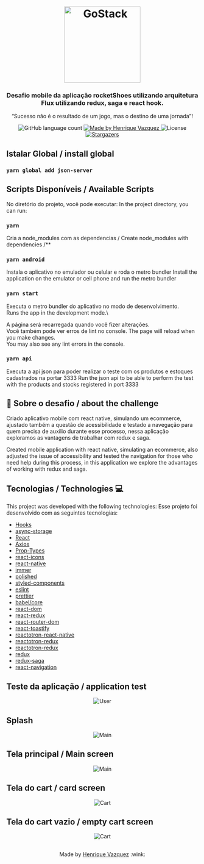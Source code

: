 <h1 align="center">
    <img alt="GoStack" src="https://rocketseat-cdn.s3-sa-east-1.amazonaws.com/bootcamp-header.png" width="200px" />
</h1>

<h3 align="center">
  Desafio mobile da aplicação rocketShoes utilizando arquitetura Flux utilizando redux, saga e react hook.
</h3>

<p align="center">“Sucesso não é o resultado de um jogo, mas o destino de uma jornada”!</blockquote>

<p align="center">
  <img alt="GitHub language count" src="https://img.shields.io/github/languages/count/HenriqueVazquez/RocketShoesRNHook?color=%2304D361">

  <a href="https://www.linkedin.com/in/henrique-vazquez-11905ab6">
    <img alt="Made by Henrique Vazquez" src="https://img.shields.io/badge/made%20by-HenriqueVazquez-%2304D361">
  </a>

  <img alt="License" src="https://img.shields.io/badge/license-MIT-%2304D361">

  <a href="https://github.com/HenriqueVazquez/RocketShoesRNHook/stargazers">
    <img alt="Stargazers" src="https://img.shields.io/github/stars/HenriqueVazquez/RocketShoesRNHook?style=social">
  </a>
</p>

## Istalar Global / install global

### `yarn global add json-server`

## Scripts Disponíveis / Available Scripts

No diretório do projeto, você pode executar:
In the project directory, you can run:

### `yarn`

Cria a node_modules com as dependencias / Create node_modules with dependencies /\*\*

### `yarn android`

Instala o aplicativo no emulador ou celular e roda o metro bundler
Install the application on the emulator or cell phone and run the metro bundler

### `yarn start`

Executa o metro bundler do aplicativo no modo de desenvolvimento.\
Runs the app in the development mode.\

A página será recarregada quando você fizer alterações.\
Você também pode ver erros de lint no console.
The page will reload when you make changes.\
You may also see any lint errors in the console.

### `yarn api`

Executa a api json para poder realizar o teste com os produtos e estoques cadastrados na portar 3333
Run the json api to be able to perform the test with the products and stocks registered in port 3333

## :rocket: Sobre o desafio / about the challenge

Criado aplicativo mobile com react native, simulando um ecommerce, ajustado também a questão de acessibilidade e testado a navegação para quem precisa de auxilio durante esse processo, nessa aplicação exploramos as vantagens de trabalhar com redux e saga.

Created mobile application with react native, simulating an ecommerce, also adjusted the issue of accessibility and tested the navigation for those who need help during this process, in this application we explore the advantages of working with redux and saga.

## Tecnologias / Technologies 💻

This project was developed with the following technologies:
Esse projeto foi desenvolvido com as seguintes tecnologias:

- [Hooks](https://pt-br.reactjs.org/docs/hooks-intro.html)
- [async-storage](https://react-native-async-storage.github.io/async-storage/docs/install/)
- [React](https://pt-br.reactjs.org/)
- [Axios](https://axios-http.com/)
- [Prop-Types](https://github.com/facebook/prop-types)
- [react-icons](https://react-icons.github.io/react-icons/)
- [react-native](https://reactnative.dev/)
- [immer](https://github.com/immerjs/immer)
- [polished](https://polished.js.org/)
- [styled-components](https://styled-components.com/)
- [eslint](https://eslint.org/)
- [prettier](https://eslint.org/)
- [babel/core](https://github.com/babel/babel)
- [react-dom](https://pt-br.reactjs.org/docs/react-dom.html)
- [react-redux](https://react-redux.js.org/)
- [react-router-dom](https://github.com/remix-run/react-router)
- [react-toastify](https://fkhadra.github.io/react-toastify/introduction)
- [reactotron-react-native](https://github.com/infinitered/reactotron/blob/master/docs/quick-start-react-native.md)
- [reactotron-redux](https://github.com/infinitered/reactotron)
- [reactotron-redux](https://github.com/infinitered/reactotron/blob/master/docs/plugin-redux-saga.md)
- [redux](https://react-redux.js.org/)
- [redux-saga](https://redux-saga.js.org/)
- [react-navigation](https://reactnavigation.org/)

## Teste da aplicação / application test

<div align="center">
<img alt="User" src="https://github.com/HenriqueVazquez/RocketShoesRNHook/blob/main/screenShot/appgif.gif">
  </div>
  
  ## Splash

<div align="center">
<img alt="Main" src="https://github.com/HenriqueVazquez/RocketShoesRNHook/blob/main/screenShot/splash.jpeg">
</div>


## Tela principal / Main screen

<div align="center">
<img alt="Main" src="https://github.com/HenriqueVazquez/RocketShoesRNHook/blob/main/screenShot/Main.jpeg">
</div>

## Tela do cart / card screen

<div align="center">
<img alt="Cart" src="https://github.com/HenriqueVazquez/RocketShoesRNHook/blob/main/screenShot/Cart.jpeg">
  </div>

## Tela do cart vazio / empty cart screen

  <div align="center">
  <img alt="Cart" src="https://github.com/HenriqueVazquez/RocketShoesRNHook/blob/main/screenShot/empty%20car.jpeg">
    </div>

##

  <p align="center">
Made by <a href="https://www.linkedin.com/in/henrique-vazquez-11905ab6" target="_blank"> Henrique Vazquez</a> :wink:
  </p>

